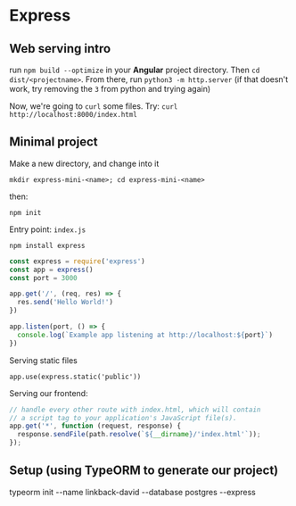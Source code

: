 # Express

## Web serving intro

run `npm build --optimize` in your __Angular__ project directory. Then `cd dist/<projectname>`. From there, run `python3 -m http.server` (if that doesn't work, try removing the `3` from python and trying again)

Now, we're going to `curl` some files. Try: `curl http://localhost:8000/index.html`

## Minimal project

Make a new directory, and change into it

`mkdir express-mini-<name>; cd express-mini-<name>`

then:

`npm init`

Entry point: `index.js`

`npm install express`

```javascript
const express = require('express')
const app = express()
const port = 3000

app.get('/', (req, res) => {
  res.send('Hello World!')
})

app.listen(port, () => {
  console.log(`Example app listening at http://localhost:${port}`)
})
```

Serving static files

`app.use(express.static('public'))`

Serving our frontend:

```javascript
// handle every other route with index.html, which will contain
// a script tag to your application's JavaScript file(s).
app.get('*', function (request, response) {
  response.sendFile(path.resolve(`${__dirname}/'index.html'`));
});
```

## Setup (using TypeORM to generate our project)

typeorm init --name linkback-david --database postgres --express
